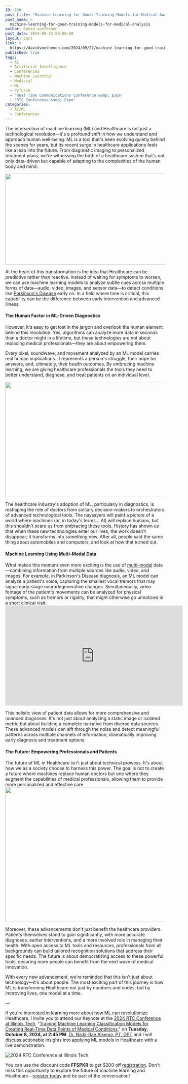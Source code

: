 ```yaml
---
ID: 228
post_title: 'Machine Learning for Good: Training Models for Medical Analysis'
post_name: >
  machine-learning-for-good-training-models-for-medical-analysis
author: David vonThenen
post_date: 2024-09-22 09:00:08
layout: post
link: >
  https://davidvonthenen.com/2024/09/22/machine-learning-for-good-training-models-for-medical-analysis/
published: true
tags:
  - AI
  - Artificial Intelligence
  - Conferences
  - Machine Learning
  - Medicial
  - ML
  - PyTorch
  - 'Real Time Communications Conference &amp; Expo'
  - 'RTC Conference &amp; Expo'
categories:
  - AI/ML
  - Conferences
---
```

The intersection of machine learning (ML) and Healthcare is not just a technological revolution—it's a profound shift in how we understand and approach human well-being. ML is a tool that's been evolving quietly behind the scenes for years, but its recent surge in healthcare applications feels like a leap into the future. From diagnostic imaging to personalized treatment plans, we're witnessing the birth of a healthcare system that's not only data-driven but capable of adapting to the complexities of the human body and mind.

<img class="wp-image-342 aligncenter" src="https://davidvonthenen.com/wp-content/uploads/2025/05/data-in-healthcare-image-300x138.jpg" alt="" width="622" height="286" />

At the heart of this transformation is the idea that Healthcare can be predictive rather than reactive. Instead of waiting for symptoms to worsen, we can use machine learning models to analyze subtle cues across multiple forms of data—audio, video, images, and sensor data—to detect conditions like <a href="https://www.mayoclinic.org/diseases-conditions/parkinsons-disease/symptoms-causes/syc-20376055">Parkinson's Disease</a> early on. In a field where time is critical, this capability can be the difference between early intervention and advanced illness.
<h4>The Human Factor in ML-Driven Diagnostics</h4>
However, it's easy to get lost in the jargon and overlook the human element behind this revolution. Yes, algorithms can analyze more data in seconds than a doctor might in a lifetime, but these technologies are not about replacing medical professionals—they are about empowering them.

Every pixel, soundwave, and movement analyzed by an ML model carries real human implications. It represents a person's struggle, their hope for answers, and, ultimately, their health outcomes. By embracing machine learning, we are giving healthcare professionals the tools they need to better understand, diagnose, and treat patients on an individual level.

<img class="wp-image-344 aligncenter" src="https://davidvonthenen.com/wp-content/uploads/2025/05/first-car-300x169.png" alt="" width="643" height="362" />

The healthcare industry's adoption of ML, particularly in diagnostics, is reshaping the role of doctors from solitary decision-makers to orchestrators of advanced technological tools. The naysayers will paint a picture of a world where machines (or, in today's terms... AI) will replace humans, but this shouldn't scare us from embracing these tools. History has shown us that when these new technologies enter our lives, the work doesn't disappear; it transforms into something new. After all, people said the same thing about automobiles and computers, and look at how that turned out.
<h4>Machine Learning Using Multi-Modal Data</h4>
What makes this moment even more exciting is the use of <a href="https://en.wikipedia.org/wiki/Multimodal">multi-modal</a> data—combining information from multiple sources like audio, video, and images. For example, in Parkinson's Disease diagnosis, an ML model can analyze a patient's voice, capturing the smallest vocal tremors that may signal early-stage neurodegenerative changes. Simultaneously, video footage of the patient's movements can be analyzed for physical symptoms, such as tremors or rigidity, that might otherwise go unnoticed in a short clinical visit.

<iframe title="YouTube video player" src="https://www.youtube.com/embed/hBXwW6t8TLE?si=lDnoPPdktQTTV6h_" width="560" height="315" frameborder="0" allowfullscreen="allowfullscreen"></iframe>

This holistic view of patient data allows for more comprehensive and nuanced diagnoses. It's not just about analyzing a static image or isolated metric but about building a complete narrative from diverse data sources. These advanced models can sift through the noise and detect meaningful patterns across multiple channels of information, dramatically improving early diagnosis and treatment options.
<h4>The Future: Empowering Professionals and Patients</h4>
The future of ML in Healthcare isn't just about technical prowess. It's about how we as a society choose to harness this power. The goal is not to create a future where machines replace human doctors but one where they augment the capabilities of medical professionals, allowing them to provide more personalized and effective care.

<img class="wp-image-343 aligncenter" src="https://davidvonthenen.com/wp-content/uploads/2025/05/science-medicine-technology-300x200.jpg" alt="" width="636" height="424" />

Moreover, these advancements don't just benefit the healthcare providers. Patients themselves stand to gain significantly, with more accurate diagnoses, earlier interventions, and a more involved role in managing their health. With open access to ML tools and resources, professionals from all backgrounds can build tailored recognition solutions that address their specific needs. The future is about democratizing access to these powerful tools, ensuring more people can benefit from the next wave of medical innovation.

With every new advancement, we're reminded that this isn't just about technology—it's about people. The most exciting part of this journey is how ML is transforming Healthcare not just by numbers and codes, but by improving lives, one model at a time.

—

If you're interested in learning more about how ML can revolutionize Healthcare, I invite you to attend our Keynote at the <a href="https://www.rtc-conference.com/2024/">2024 RTC Conference at Illinois Tech</a>, "<a href="https://bit.ly/3zu5Oww">Training Machine Learning Classification Models for Creating Real-Time Data Points of Medical Conditions</a>," on <strong>Tuesday, October 8, 2024, at 2:45 PM</strong>. <a href="https://www.linkedin.com/in/nikkidashrae/">Dr. Nikki-Rae Alkema, PT, DPT</a> and I will discuss actionable insights into applying ML models in Healthcare with a live demonstration.

<img src="https://github.com/dvonthenen/blog/blob/master/images/2024/rtc-conf-parkinsons/rtc-conf.png?raw=true" alt="2024 RTC Conference at Illinois Tech" />

You can use the discount code <strong>FFSPKR</strong> to get $200 off <a href="https://www.rtc-conference.com/2024/register/">registration</a>. Don't miss this opportunity to explore the future of machine learning and Healthcare—<a href="https://www.rtc-conference.com/2024/register/">register today</a> and be part of the conversation!
